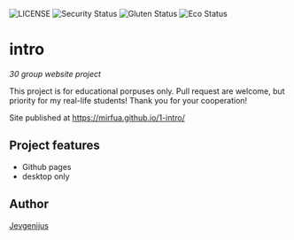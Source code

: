 ![LICENSE](https://img.shields.io/badge/license-MIT-blue.svg?style=flat-square)
![Security Status](https://img.shields.io/security-headers?label=Security&url=https%3A%2F%2Fgithub.com&style=flat-square)
![Gluten Status](https://img.shields.io/badge/Gluten-Free-green.svg)
![Eco Status](https://img.shields.io/badge/ECO-Friendly-green.svg)

# intro

_30 group website project_

This project is for educational porpuses only. Pull request are welcome, but priority for my real-life students! Thank you for your cooperation!

Site published at https://mirfua.github.io/1-intro/

## Project features

- Github pages
- desktop only

## Author

[Jevgenijus](https://github.com/Mirfua)